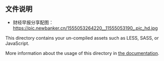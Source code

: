 ## 文件说明

* 财经早报分享配图：
    https://pic.newbanker.cn/1555053264220__11555053190_.pic_hd.jpg

This directory contains your un-compiled assets such as LESS, SASS, or JavaScript.

More information about the usage of this directory in [the documentation](https://nuxtjs.org/guide/assets#webpacked).
